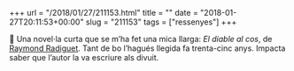 +++
url = "/2018/01/27/211153.html"
title = ""
date = "2018-01-27T20:11:53+00:00"
slug = "211153"
tags = ["ressenyes"]
+++

📖 Una novel·la curta que se m’ha fet una mica llarga: *El diable al cos*, de [Raymond Radiguet](https://fr.wikipedia.org/wiki/Raymond_Radiguet). Tant de bo l’hagués llegida fa trenta-cinc anys. Impacta saber que l’autor la va escriure als divuit.
